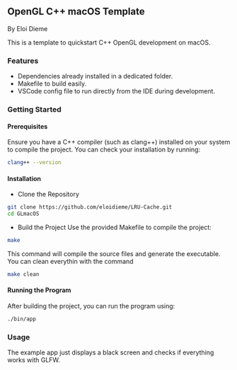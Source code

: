 ## OpenGL C++ macOS Template
By Eloi Dieme

This is a template to quickstart C++ OpenGL development on macOS.

### Features

* Dependencies already installed in a dedicated folder.
* Makefile to build easily.
* VSCode config file to run directly from the IDE during development.

### Getting Started

#### Prerequisites
Ensure you have a C++ compiler (such as clang++) installed on your system to compile the project. You can check your installation by running:
```bash
clang++ --version
```

#### Installation
* Clone the Repository
```bash
git clone https://github.com/eloidieme/LRU-Cache.git
cd GLmacOS
```
* Build the Project
Use the provided Makefile to compile the project:
```bash
make
```
This command will compile the source files and generate the executable.
You can clean everythin with the command
```bash
make clean
```

#### Running the Program
After building the project, you can run the program using:
```bash
./bin/app
```

### Usage

The example app just displays a black screen and checks if everything works with GLFW.